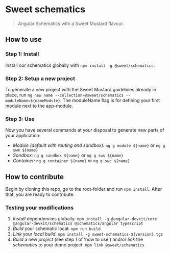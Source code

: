 # Sweet schematics
> Angular Schematics with a Sweet Mustard flavour.

## How to use

### Step 1: Install

Install our schematics globally with `npm install -g @sweet/schematics`.

### Step 2: Setup a new project

To generate a new project with the Sweet Mustard guidelines already in place, run `ng new name --collection=@sweet/schematics --moduleName=${nameModule}`. The moduleName flag is for defining your first module next to the app-module.

### Step 3: Use

Now you have several commands at your disposal to generate new parts of your application:

- *Module (default with routing and sandbox):* `ng g module ${name}` or `ng g swm ${name}`
- *Sandbox:* `ng g sandbox ${name}` or `ng g sws ${name}`
- *Container:* `ng g container ${name}` or `ng g swc ${name}`

## How to contribute

Begin by cloning this repo, go to the root-folder and run `npm install`.
After that, you are ready to contribute.

### Testing your modifications

1. *Install* dependencies globally: `npm install -g @angular-devkit/core @angular-devkit/schematics @schematics/angular typescript`
2. *Build* your schematic local: `npm run build`
3. *Link* your *local build*: `npm install -g sweet-schematics-${version}.tgz`
4. *Build* a new *project* (see step 1 of 'how to use') and/or *link* the *schematics* to your demo project: `npm link @sweet/schematics`
